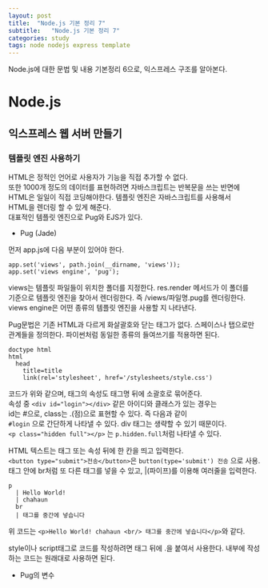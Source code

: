 ```yaml
---
layout: post
title:  "Node.js 기본 정리 7"
subtitle:   "Node.js 기본 정리 7"
categories: study
tags: node nodejs express template
---
```


Node.js에 대한 문법 및 내용 기본정리 6으로, 익스프레스 구조를 알아본다.

# Node.js

## 익스프레스 웹 서버 만들기

### 템플릿 엔진 사용하기

HTML은 정적인 언어로 사용자가 기능을 직접 추가할 수 없다.  
또한 1000개 정도의 데이터를 표현하려면 자바스크립트는 반복문을 쓰는 반면에  
HTML은 일일이 직접 코딩해야한다. 템플릿 엔진은 자바스크립트를 사용해서  
HTML을 렌더링 할 수 있게 해준다.  
대표적인 템플릿 엔진으로 Pug와 EJS가 있다.  

* Pug (Jade)  

먼저 app.js에 다음 부분이 있어야 한다.  

~~~
app.set('views', path.join(__dirname, 'views'));
app.set('views engine', 'pug');
~~~

views는 템플릿 파일들이 위치한 폴더를 지정한다. res.render 메서드가 이 폴더를  
기준으로 템플릿 엔진을 찾아서 렌더링한다. 즉 /views/파일명.pug를 렌더링한다.  
views engine은 어떤 종류의 템플릿 엔진을 사용할 지 나타낸다.  

Pug문법은 기존 HTML과 다르게 화살괄호와 닫는 태그가 없다. 스페이스나 탭으로만  
관계들을 정의한다. 파이썬처럼 동일한 종류의 들여쓰기를 적용하면 된다.  

~~~
doctype html
html
  head
    title=title
    link(rel='stylesheet', href='/stylesheets/style.css')
~~~

코드가 위와 같으며, 태그의 속성도 태그명 뒤에 소괄호로 묶어준다.  
속성 중 `<div id="login"></div>` 같은 아이디와 클래스가 있는 경우는  
id는 #으로, class는 .(점)으로 표현할 수 있다. 즉 다음과 같이  
`#login` 으로 간단하게 나타낼 수 있다. div 태그는 생략할 수 있기 때문이다.  
`<p class="hidden full"></p>` 는 `p.hidden.full`처럼 나타낼 수 있다. 

HTML 텍스트는 태그 또는 속성 뒤에 한 칸을 띄고 입력한다.  
`<button type="submit">전송</button>`은 `button(type='submit') 전송` 으로 사용.  
태그 안에 br처럼 또 다른 태그를 넣을 수 있고, |(파이프)를 이용해 여러줄을 입력한다.  
~~~
p
  | Hello World!
  | chahaun
  br
  | 태그를 중간에 넣습니다
~~~
위 코드는 `<p>Hello World! chahaun <br/> 태그를 중간에 넣습니다</p>`와 같다.  

style이나 script태그로 코드를 작성하려면 태그 뒤에 .을 붙여서 사용한다.
내부에 작성하는 코드는 원래대로 사용하면 된다.  

* Pug의 변수

